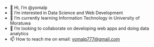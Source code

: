 - 👋 Hi, I’m @yomalp
- 👀 I’m interested in Data Science and Web Development
- 🌱 I’m currently learning Information Technology in University of Moratuwa
- 💞️ I’m looking to collaborate on developing web apps and doing data analytics
- 📫 How to reach me on email: yomalp777@gmail.com

<!---
yomalp/yomalp is a ✨ special ✨ repository because its `README.md` (this file) appears on your GitHub profile.
You can click the Preview link to take a look at your changes.
--->
